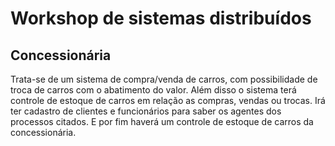 # Workshop de sistemas distribuídos

## Concessionária

Trata-se de um sistema de compra/venda de carros, com possibilidade de troca de carros com o abatimento do valor. Além disso o sistema terá controle de estoque de carros em relação as compras, vendas ou trocas. Irá ter cadastro de clientes e funcionários para saber os agentes dos processos citados. E por fim haverá um controle de estoque de carros da concessionária.

